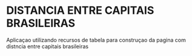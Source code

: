 # DISTANCIA ENTRE CAPITAIS BRASILEIRAS 

 Aplicaçao utilizando recursos de tabela para construçao da pagina com distncia entre capitais brasileiras
